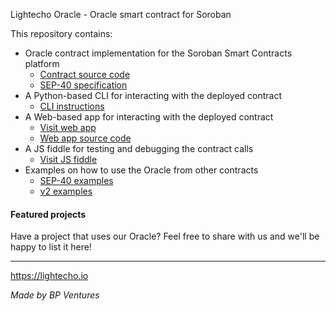 Lightecho Oracle - Oracle smart contract for Soroban

This repository contains:
- Oracle contract implementation for the Soroban Smart Contracts platform
  - [Contract source code](./oracle-onchain/v2/contract)
  - [SEP-40 specification](https://github.com/stellar/stellar-protocol/blob/master/ecosystem/sep-0040.md)
- A Python-based CLI for interacting with the deployed contract
  - [CLI instructions](./oracle-onchain/v2/cli)
- A Web-based app for interacting with the deployed contract
  - [Visit web app](https://bp-ventures.github.io/lightecho-stellar-oracle/)
  - [Web app source code](./docs/v2.html)
- A JS fiddle for testing and debugging the contract calls
  - [Visit JS fiddle](https://playcode.io/1532409)
- Examples on how to use the Oracle from other contracts
  - [SEP-40 examples](./oracle-onchain/sep40/examples)
  - [v2 examples](./oracle-onchain/v2/examples)

#### Featured projects

Have a project that uses our Oracle? Feel free to share with us and we'll be happy to list it here!

-----------

https://lightecho.io

_Made by BP Ventures_
